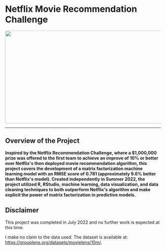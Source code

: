 # Netflix Movie Recommendation Challenge

<div id="header" align="center">
  <img src="https://media.giphy.com/media/v1.Y2lkPTc5MGI3NjExeDNzM3hvMzdvc2M0Z3E0YndxdW9uMzY3cGtrcjAzMTdjaWk0eGxvOCZlcD12MV9pbnRlcm5hbF9naWZfYnlfaWQmY3Q9Zw/tmH5eUto7WumOdTvRG/giphy.gif" width="700" height="300"/>
</div>

---

## Overview of the Project

**Inspired by the Netflix Recommendation Challenge, where a $1,000,000 prize was offered to the first team to achieve an improve of 10% or better over Netflix's then deployed movie recommendation algorithm, this project covers the development of a matrix factorization machine learning model with an RMSE score of 0.781 (approximately 9.6% better than Netflix's model). Created independently in Summer 2022, the project utilized R, RStudio, machine learning, data visualization, and data cleaning techniques to both outperform Netflix's algorithm and make explicit the power of matrix factorization in predictive models.**

## Disclaimer

This project was completed in July 2022 and no further work is expected at this time. 

I make no claim to the data used. The dataset is available at: https://grouplens.org/datasets/movielens/10m/.
